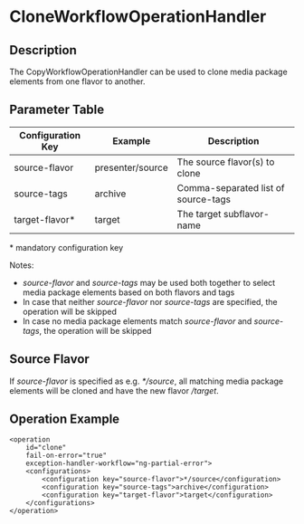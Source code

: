 # CloneWorkflowOperationHandler

## Description
The CopyWorkflowOperationHandler can be used to clone media package elements from one flavor to another.

## Parameter Table

|Configuration Key|Example           |Description                                       |
|-----------------|------------------|--------------------------------------------------|
|source-flavor     |presenter/source |The source flavor(s) to clone                     |
|source-tags       |archive          |Comma-separated list of source-tags               |
|target-flavor*    |target           |The target subflavor-name                         |

\* mandatory configuration key

Notes:

* *source-flavor* and *source-tags* may be used both together to select media package elements based on both flavors and tags
* In case that neither *source-flavor* nor *source-tags* are specified, the operation will be skipped
* In case no media package elements match *source-flavor* and *source-tags*, the operation will be skipped

## Source Flavor
If *source-flavor* is specified as e.g. *\*/source*, all matching media package elements will be cloned and have the new flavor *<original-flavor>/target*.

## Operation Example

	<operation
		id="clone"
		fail-on-error="true"
		exception-handler-workflow="ng-partial-error">
		<configurations>
			<configuration key="source-flavor">*/source</configuration>
			<configuration key="source-tags">archive</configuration>
			<configuration key="target-flavor">target</configuration>
		</configurations>
	</operation>


